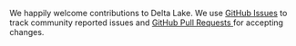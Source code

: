 We happily welcome contributions to Delta Lake. We use [GitHub Issues](/../../issues/) to track community reported issues and [GitHub Pull Requests ](/../../pulls/) for accepting changes.
